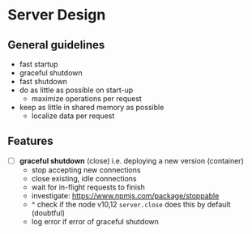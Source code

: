 # Server Design

## General guidelines

- fast startup
- graceful shutdown
- fast shutdown
- do as little as possible on start-up
  - maximize operations per request
- keep as little in shared memory as possible
  - localize data per request

## Features

- [ ] **graceful shutdown** (close) i.e. deploying a new version (container)
  - stop accepting new connections
  - close existing, idle connections
  - wait for in-flight requests to finish
  - investigate: https://www.npmjs.com/package/stoppable
  - ^ check if the node v10,12 `server.close` does this by default (doubtful)
  - log error if error of graceful shutdown
